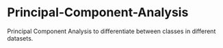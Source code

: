 # Principal-Component-Analysis
Principal Component Analysis to differentiate between classes in different datasets.
